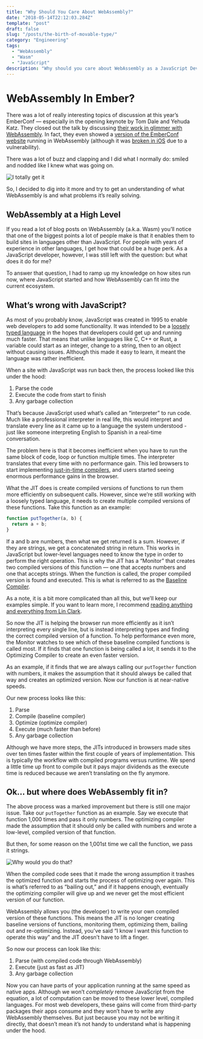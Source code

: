 ```yaml
---
title: "Why Should You Care About WebAssembly?"
date: "2018-05-14T22:12:03.284Z"
template: "post"
draft: false
slug: "/posts/the-birth-of-movable-type/"
category: "Engineering"
tags:
  - "WebAssembly"
  - "Wasm"
  - "JavaScript"
description: "Why should you care about WebAssembly as a JavaScript Developer?"
---
```


# WebAssembly In Ember?
There was a lot of really interesting topics of discussion at this year’s EmberConf — especially in the opening keynote by Tom Dale and Yehuda Katz. They closed out the talk by discussing [their work in glimmer with WebAssembly](https://youtu.be/NhtpXs0ZtUc?t=35m54s). In fact, they even showed a [version of the EmberConf website](https://schedule-wasm.emberconf.com/) running in WebAssembly (although it was [broken in iOS](https://www.construct.net/blogs/construct-official-blog-1/apple-broke-webassembly-and-are-leaving-it-broken-898) due to a vulnerability).

There was a lot of buzz and clapping and I did what I normally do: smiled and nodded like I knew what was going on.

![I totally get it](https://media.giphy.com/media/jyPlIQ7VGsLXQyEweP/giphy.gif)

So, I decided to dig into it more and try to get an understanding of what WebAssembly is and what problems it’s really solving.

## WebAssembly at a High Level
If you read a lot of blog posts on WebAssembly (a.k.a. Wasm) you’ll notice that one of the biggest points a lot of people make is that it enables them to build sites in languages other than JavaScript. For people with years of experience in other languages, I get how that could be a huge perk. As a JavaScript developer, however, I was still left with the question: but what does it do for me?

To answer that question, I had to ramp up my knowledge on how sites run now, where JavaScript started and how WebAssembly can fit into the current ecosystem.

## What’s wrong with JavaScript?
As most of you probably know, JavaScript was created in 1995 to enable web developers to add some functionality. It was intended to be a [loosely typed language](https://www.computerhope.com/jargon/l/looslang.htm) in the hopes that developers could get up and running much faster. That means that unlike languages like C, C++ or Rust, a variable could start as an integer, change to a string, then to an object without causing issues. Although this made it easy to learn, it meant the language was rather inefficient.

When a site with JavaScript was run back then, the process looked like this under the hood:

1. Parse the code
1. Execute the code from start to finish
1. Any garbage collection

That’s because JavaScript used what’s called an “interpreter” to run code. Much like a professional interpreter in real life, this would interpret and translate every line as it came up to a language the system understood - just like someone interpreting English to Spanish in a real-time conversation.

The problem here is that it becomes inefficient when you have to run the same block of code, loop or function multiple times. The interpreter translates that every time with no performance gain. This led browsers to start implementing [just-in-time compilers](https://en.wikipedia.org/wiki/Just-in-time_compilation), and users started seeing enormous performance gains in the browser.

What the JIT does is create compiled versions of functions to run them more efficiently on subsequent calls. However, since we’re still working with a loosely typed language, it needs to create multiple compiled versions of these functions. Take this function as an example:

```javascript
function putTogether(a, b) {
  return a + b;
}
```

If a and b are numbers, then what we get returned is a sum. However, if they are strings, we get a concatenated string in return. This works in JavaScript but lower-level languages need to know the type in order to perform the right operation. This is why the JIT has a “Monitor” that creates two compiled versions of this function — one that accepts numbers and one that accepts strings. When the function is called, the proper compiled version is found and executed. This is what is referred to as the [Baseline Compiler](https://blog.mozilla.org/javascript/2013/04/05/the-baseline-compiler-has-landed/).

As a note, it is a bit more complicated than all this, but we’ll keep our examples simple. If you want to learn more, I recommend [reading anything and everything from Lin Clark](https://hacks.mozilla.org/2017/02/a-crash-course-in-just-in-time-jit-compilers/).

So now the JIT is helping the browser run more efficiently as it isn’t interpreting every single line, but is instead interpreting types and finding the correct compiled version of a function. To help performance even more, the Monitor watches to see which of these baseline compiled functions is called most. If it finds that one function is being called a lot, it sends it to the Optimizing Compiler to create an even faster version.

As an example, if it finds that we are always calling our `putTogether` function with numbers, it makes the assumption that it should always be called that way and creates an optimized version. Now our function is at near-native speeds.

Our new process looks like this:

1. Parse
1. Compile (baseline compiler)
1. Optimize (optimize compiler)
1. Execute (much faster than before)
1. Any garbage collection

Although we have more steps, the JITs introduced in browsers made sites over ten times faster within the first couple of years of implementation. This is typically the workflow with compiled programs versus runtime. We spend a little time up front to compile but it pays major dividends as the execute time is reduced because we aren’t translating on the fly anymore.

## Ok… but where does WebAssembly fit in?
The above process was a marked improvement but there is still one major issue. Take our `putTogether` function as an example. Say we execute that function 1,000 times and pass it only numbers. The optimizing compiler made the assumption that it should only be called with numbers and wrote a low-level, compiled version of that function.

But then, for some reason on the 1,001st time we call the function, we pass it strings.

![Why would you do that?](https://media.giphy.com/media/Yj7m9DaV3sKjJMEEzw/giphy.gif)

When the compiled code sees that it made the wrong assumption it trashes the optimized function and starts the process of optimizing over again. This is what’s referred to as “bailing out,” and if it happens enough, eventually the optimizing compiler will give up and we never get the most efficient version of our function.

WebAssembly allows you (the developer) to write your own compiled version of these functions. This means the JIT is no longer creating baseline versions of functions, monitoring them, optimizing them, bailing out and re-optimizing. Instead, you’ve said “I know I want this function to operate this way” and the JIT doesn’t have to lift a finger.

So now our process can look like this:

1. Parse (with compiled code through WebAssembly)
1. Execute (just as fast as JIT)
1. Any garbage collection

Now you can have parts of your application running at the same speed as native apps. Although we won’t _completely_ remove JavaScript from the equation, a lot of computation can be moved to these lower level, compiled languages. For most web developers, these gains will come from third-party packages their apps consume and they won’t have to write any WebAssembly themselves. But just because you may not be writing it directly, that doesn’t mean it’s not handy to understand what is happening under the hood.
